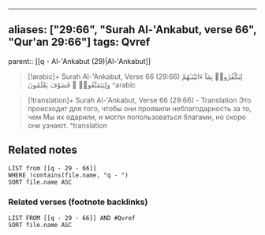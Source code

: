 
---
aliases: ["29:66", "Surah Al-'Ankabut, verse 66", "Qur'an 29:66"]
tags: Qvref
---

parent:: [[q - Al-'Ankabut (29)|Al-'Ankabut]]

> [!arabic]+ Surah Al-'Ankabut, Verse 66 (29:66)
> <span class="quran-arabic">لِيَكْفُرُوا۟ بِمَآ ءَاتَيْنَـٰهُمْ وَلِيَتَمَتَّعُوا۟ ۖ فَسَوْفَ يَعْلَمُونَ</span>
^arabic

> [!translation]+ Surah Al-'Ankabut, Verse 66 (29:66) - Translation
> Это происходит для того, чтобы они проявили неблагодарность за то, чем Мы их одарили, и могли попользоваться благами, но скоро они узнают.
^translation



## Related notes
```dataview
LIST from [[q - 29 - 66]]
WHERE !contains(file.name, "q - ")
SORT file.name ASC
```

### Related verses (footnote backlinks)
```dataview
LIST FROM [[q - 29 - 66]] AND #Qvref
SORT file.name ASC
```

